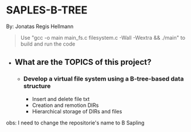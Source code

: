 # SAPLES-B-TREE
By: Jonatas Regis Hellmann
> Use "gcc -o main main_fs.c filesystem.c -Wall -Wextra && ./main" to build and run the code

- ## What are the TOPICS of this project?
    - ### Develop a virtual file system using a B-tree-based data structure
        - Insert and delete file txt
        - Creation and remotion DIRs
        - Hierarchical storage of DIRs and files

obs: I need to change the repositorie's name to B Sapling